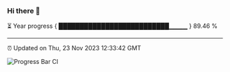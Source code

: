 ### Hi there 👋

⏳ Year progress { ██████████████████████████▁▁▁▁ } 89.46 %

---

⏰ Updated on Thu, 23 Nov 2023 12:33:42 GMT

![Progress Bar CI](https://github.com/ZhaoGui/ZhaoGui/workflows/Progress%20Bar%20CI/badge.svg)
